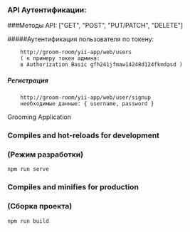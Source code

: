 ### API Аутентификации:
###Методы API: ["GET", "POST", "PUT/PATCH", "DELETE"]

#####Аутентификация пользователя по токену:
```
    http://groom-room/yii-app/web/users
    ( к примеру токен админа: 
    в Authorization Basic gfh241jfmaw14248d124fkmdasd )
```

##### Регистрация 
```
    http://groom-room/yii-app/web/user/signup
    необходимые данные: { username, password }
```


Grooming Application

### Compiles and hot-reloads for development
### (Режим разработки)
```
npm run serve
```

### Compiles and minifies for production
### (Сборка проекта)
```
npm run build
```
